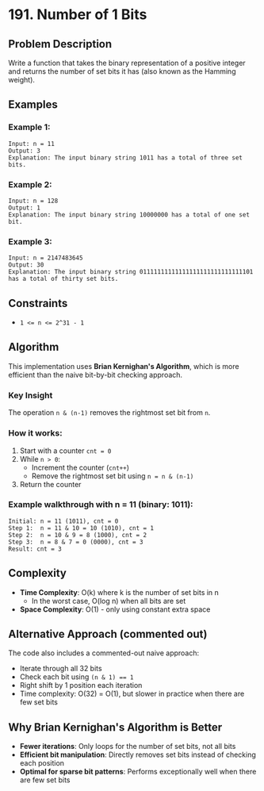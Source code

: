 # 191. Number of 1 Bits

## Problem Description

Write a function that takes the binary representation of a positive integer and returns the number of set bits it has (also known as the Hamming weight).

## Examples

### Example 1:
```
Input: n = 11
Output: 3
Explanation: The input binary string 1011 has a total of three set bits.
```

### Example 2:
```
Input: n = 128
Output: 1
Explanation: The input binary string 10000000 has a total of one set bit.
```

### Example 3:
```
Input: n = 2147483645
Output: 30
Explanation: The input binary string 01111111111111111111111111111101 has a total of thirty set bits.
```

## Constraints

- `1 <= n <= 2^31 - 1`

## Algorithm

This implementation uses **Brian Kernighan's Algorithm**, which is more efficient than the naive bit-by-bit checking approach.

### Key Insight
The operation `n & (n-1)` removes the rightmost set bit from `n`.

### How it works:
1. Start with a counter `cnt = 0`
2. While `n > 0`:
   - Increment the counter (`cnt++`)
   - Remove the rightmost set bit using `n = n & (n-1)`
3. Return the counter

### Example walkthrough with n = 11 (binary: 1011):
```
Initial: n = 11 (1011), cnt = 0
Step 1:  n = 11 & 10 = 10 (1010), cnt = 1
Step 2:  n = 10 & 9 = 8 (1000), cnt = 2  
Step 3:  n = 8 & 7 = 0 (0000), cnt = 3
Result: cnt = 3
```

## Complexity

- **Time Complexity**: O(k) where k is the number of set bits in n
  - In the worst case, O(log n) when all bits are set
- **Space Complexity**: O(1) - only using constant extra space

## Alternative Approach (commented out)

The code also includes a commented-out naive approach:
- Iterate through all 32 bits
- Check each bit using `(n & 1) == 1`
- Right shift by 1 position each iteration
- Time complexity: O(32) = O(1), but slower in practice when there are few set bits

## Why Brian Kernighan's Algorithm is Better

- **Fewer iterations**: Only loops for the number of set bits, not all bits
- **Efficient bit manipulation**: Directly removes set bits instead of checking each position
- **Optimal for sparse bit patterns**: Performs exceptionally well when there are few set bits
